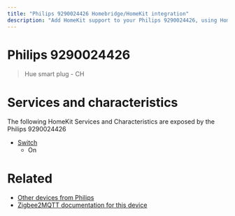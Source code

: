 ```yaml
---
title: "Philips 9290024426 Homebridge/HomeKit integration"
description: "Add HomeKit support to your Philips 9290024426, using Homebridge, Zigbee2MQTT and homebridge-z2m."
---
```

<!---
This file has been GENERATED using src/docgen/docgen.ts
DO NOT EDIT THIS FILE MANUALLY!
-->
# Philips 9290024426
> Hue smart plug - CH


# Services and characteristics
The following HomeKit Services and Characteristics are exposed by
the Philips 9290024426

* [Switch](../../switch.md)
  * On


# Related
* [Other devices from Philips](../index.md#philips)
* [Zigbee2MQTT documentation for this device](https://www.zigbee2mqtt.io/devices/9290024426.html)
